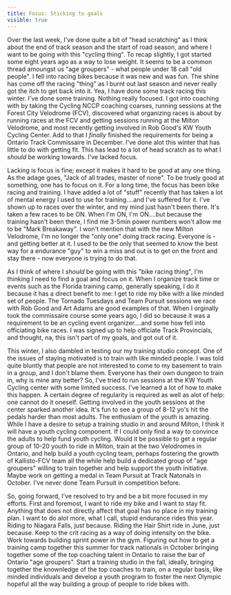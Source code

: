 ---title: Focus: Sticking to goalsvisible: true---Over the last week, I've done quite a bit of "head scratching" as I think about the end of track season and the start of road season, and where I want to be going with this "cycling thing". To recap slightly, I got started some eight years ago as a way to lose weight. It seems to be a common thread amoungst us "age groupers" - what people under 18 call "old people". I fell into racing bikes because it was new and was fun. The shine has come off the racing "thing" as I burnt out last season and never really got the itch to get back into it. Yea, I have done some track racing this winter. I've done some training. Nothing really focused. I got into coaching with by taking the Cycling NCCP coaching coarses, running sessions at the Forest City Velodrome (FCV), discovered what organizing races is about by running races at the FCV and getting sessions running at the Milton Velodrome, and most recently getting involved in Rob Good's KW Youth Cycling Center. Add to that I _finally_ finished the requirements for being a Ontario Track Commissaire in December. I've done alot this winter that has little to do with getting fit. This has lead to a lot of head scratch as to what I _should_ be working towards. I've lacked focus.

Lacking is focus is fine; except it makes it hard to be good at any one thing. As the adage goes, "Jack of all trades, master of none". To be truely good at something, one has to focus on it. For a long time, the focus has been bike racing and training. I have added a lot of "stuff" recently that has taken a lot of mental energy I used to use for training....and I've suffered for it. I've shown up to races over the winter, and my mind just hasn't been there. It's taken a few races to be ON. When I'm ON, I'm ON....but because the training hasn't been there, I find me 3-5min power numbers won't allow me to be "Mark Breakaway". I won't mention that with the new Milton Velodrome, I'm no longer the "only one" doing track racing. Everyone is - and getting better at it. I used to be the only that seemed to know the best way for a endurance "guy" to win a miss and out is to get on the front and stay there - now everyone is trying to do that.

As I think of where I _should_ be going with this "bike racing thing", I'm thinking I need to find a goal and focus on it. When I organize track time or events such as the Florida training camp, generally speaking, I do it because it has a direct benefit to me: I get to ride my bike with a like minded set of people. The Tornado Tuesdays and Team Pursuit sessions we race with Rob Good and Art Adams are good examples of that. When I orginally took the commissaire course some years ago, I did so because it was a requirement to be an cycling event organizer....and some how fell into officiating bike races. I was signed up to help officiate Track Provincials, and thought, na, this isn't part of my goals, and got out of it.

This winter, I also dambled in testing our my training studio concept. One of the issues of staying motivated is to train with like minded people. I was told quite bluntly that people are not interested to come to my basement to train in a group, and I don't blame them. Everyone has their own dungeon to train in, why is mine any better? So, I've tried to run sessions at the KW Youth Cycling center with some limited success. I've learned a lot of how to make this happen. A certain degree of regularity is required as well as alot of help: one cannot do it oneself. Getting involved in the youth sessions at the center sparked another idea. It's fun to see a group of 8-12 yo's hit the pedals harder than most adults. The enthusiam of the youth is amazing. While I have a desire to setup a training studio in and around Milton, I think it will have a youth cycling component. If I could only find a way to convince the adults to help fund youth cycling. Would it be possible to get a regular group of 10-20 youth to ride in Milton, train at the two Velodromes in Ontario, and help build a youth cycling team, perhaps fostering the growth of Kallisto-FCV team all the while help build a dedicated group of "age groupers" willing to train together and help support the youth initiative. Maybe work on getting a medal in Team Pursuit at Track Natonals in October. I've never done Team Pursuit in competition before.

So, going forward, I've resolved to try and be a bit more focused in my efforts. First and foremost, I want to ride my bike and I want to stay fit. Anything that does not directly affect that goal has no place in my training plan. I want to do alot more, what I call, stupid endurance rides this year. Riding to Niagara Falls, just because. Riding the Hair Shirt ride in June, just because. Keep to the crit racing as a way of doing intensity on the bike. Work towards building sprint power in the gym. Figuring out how to get a training camp together this summer for track nationals in October bringing together some of the top coaching talent in Ontario to raise the bar of Ontario "age groupers". Start a training studio in the fall, ideally, bringing together the knownledge of the top coaches to train, on a regular basis, like minded individuals and develop a youth program to foster the next Olympic hopeful all the way building a group of people to ride bikes with.

&nbsp;

&nbsp;